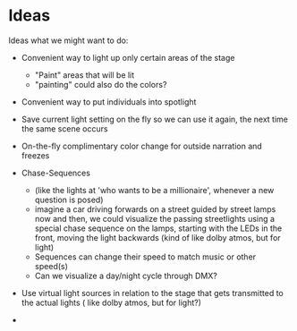 # Ideas

Ideas what we might want to do:

* Convenient way to light up only certain areas of the stage
  * "Paint" areas that will be lit
  * "painting" could also do the colors?
* Convenient way to put individuals into spotlight
* Save current light setting on the fly so we can use it again, the next time the same scene occurs
* On-the-fly complimentary color change for outside narration and freezes

* Chase-Sequences
  * (like the lights at 'who wants to be a millionaire', whenever a new question is posed)
  * imagine a car driving forwards on a street guided by street lamps now and then, we could visualize the passing streetlights using a special chase sequence on the lamps, starting with the LEDs in the front, moving the light backwards (kind of like dolby atmos, but for light)
  * Sequences can change their speed to match music or other speed(s)
  * Can we visualize a day/night cycle through DMX?

* Use virtual light sources in relation to the stage that gets transmitted to the actual lights ( like dolby atmos, but for light?)
* 